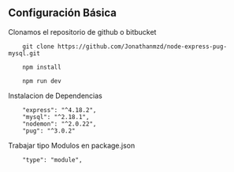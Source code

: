 ## Configuración Básica

Clonamos el repositorio de github o bitbucket
```ssh
    git clone https://github.com/Jonathanmzd/node-express-pug-mysql.git

    npm install

    npm run dev

```

Instalacion de Dependencias
```ssh
    "express": "^4.18.2",
    "mysql": "^2.18.1",
    "nodemon": "^2.0.22",
    "pug": "^3.0.2"
```

Trabajar tipo Modulos en package.json
```ssh
    "type": "module",
```